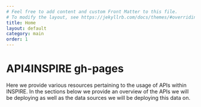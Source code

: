 ```yaml
---
# Feel free to add content and custom Front Matter to this file.
# To modify the layout, see https://jekyllrb.com/docs/themes/#overriding-theme-defaults
title: Home
layout: default
category: main
order: 1
---
```


# API4INSPIRE gh-pages

Here we provide various resources pertaining to the usage of APIs within INSPIRE.
In the sections below we provide an overview of the APIs we will be deploying as well as the data sources we will be deploying this data on.
